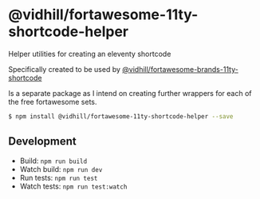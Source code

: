 # @vidhill/fortawesome-11ty-shortcode-helper

Helper utilities for creating an eleventy shortcode

Specifically created to be used by [@vidhill/fortawesome-brands-11ty-shortcode](https://github.com/vidhill/fortawesome-brands-svg-11ty-shortcode)

Is a separate package as I intend on creating further wrappers for each of the free fortawesome sets.

```bash
$ npm install @vidhill/fortawesome-11ty-shortcode-helper --save
```

## Development

-   Build: `npm run build`
-   Watch build: `npm run dev`
-   Run tests: `npm run test`
-   Watch tests: `npm run test:watch`
